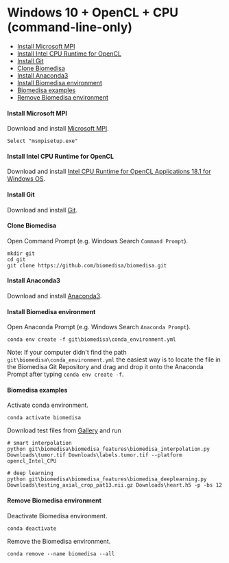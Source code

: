 # Windows 10 + OpenCL + CPU (command-line-only)

- [Install Microsoft MPI](#install-microsoft-mpi)
- [Install Intel CPU Runtime for OpenCL](#install-intel-cpu-runtime-for-opencl)
- [Install Git](#install-git)
- [Clone Biomedisa](#Clone-biomedisa)
- [Install Anaconda3](#install-anaconda3)
- [Install Biomedisa environment](#install-biomedisa-environment)
- [Biomedisa examples](#biomedisa-examples)
- [Remove Biomedisa environment](#remove-biomedisa-environment)

#### Install Microsoft MPI
Download and install [Microsoft MPI](https://www.microsoft.com/en-us/download/details.aspx?id=57467).
```
Select "msmpisetup.exe"
```

#### Install Intel CPU Runtime for OpenCL
Download and install [Intel CPU Runtime for OpenCL Applications 18.1 for Windows OS](https://software.intel.com/en-us/articles/opencl-drivers).

#### Install Git
Download and install [Git](https://github.com/git-for-windows/git/releases/download/v2.28.0.windows.1/Git-2.28.0-64-bit.exe).

#### Clone Biomedisa
Open Command Prompt (e.g. Windows Search `Command Prompt`).
```
mkdir git
cd git
git clone https://github.com/biomedisa/biomedisa.git
```

#### Install Anaconda3
Download and install [Anaconda3](https://www.anaconda.com/products/individual#windows).

#### Install Biomedisa environment
Open Anaconda Prompt (e.g. Windows Search `Anaconda Prompt`).
```
conda env create -f git\biomedisa\conda_environment.yml
```
Note: If your computer didn't find the path `git\biomedisa\conda_environment.yml` the easiest way is to locate the file in the Biomedisa Git Repository and drag and drop it onto the Anaconda Prompt after typing `conda env create -f`.

#### Biomedisa examples
Activate conda environment.
```
conda activate biomedisa
```
Download test files from [Gallery](https://biomedisa.de/gallery/) and run
```
# smart interpolation
python git\biomedisa\biomedisa_features\biomedisa_interpolation.py Downloads\tumor.tif Downloads\labels.tumor.tif --platform opencl_Intel_CPU

# deep learning
python git\biomedisa\biomedisa_features\biomedisa_deeplearning.py Downloads\testing_axial_crop_pat13.nii.gz Downloads\heart.h5 -p -bs 12
```

#### Remove Biomedisa environment
Deactivate Biomedisa environment.
```
conda deactivate
```
Remove the Biomedisa environment.
```
conda remove --name biomedisa --all
```
